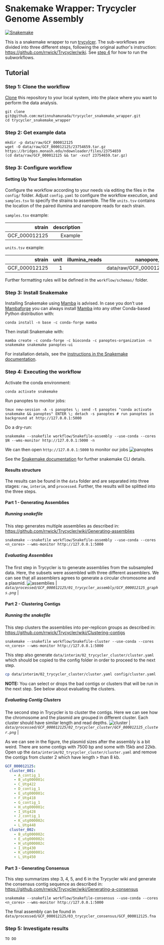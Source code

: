 # Snakemake Wrapper: Trycycler Genome Assembly

[![Snakemake](https://img.shields.io/badge/snakemake-≥6.15.1-brightgreen.svg)](https://snakemake.github.io)

This is a snakemake wrapper to run [trycylcer](https://github.com/rrwick/Trycycler). The sub-workflows are divided into three different steps, following the original author's instruction: https://github.com/rrwick/Trycycler/wiki. See [step 4](#step-4-executing-the-workflow) for how to run the subworkflows.

## Tutorial
### Step 1: Clone the workflow

[Clone](https://help.github.com/en/articles/cloning-a-repository) this repository to your local system, into the place where you want to perform the data analysis. 

    git clone git@github.com:matinnuhamunada/trycycler_snakemake_wrapper.git
    cd trycycler_snakemake_wrapper

### Step 2: Get example data
```shell
mkdir -p data/raw/GCF_000012125
wget -O data/raw/GCF_000012125/23754659.tar.gz https://bridges.monash.edu/ndownloader/files/23754659
(cd data/raw/GCF_000012125 && tar -xvzf 23754659.tar.gz)
```
### Step 3: Configure workflow
#### Setting Up Your Samples Information
Configure the workflow according to your needs via editing the files in the `config/` folder. Adjust `config.yaml` to configure the workflow execution, and `samples.tsv` to specify the strains to assemble. The file `units.tsv` contains the location of the paired illumina and nanopore reads for each strain.

`samples.tsv` example:

|  strain       |       description |
|--------------:|------------------:|
| GCF_000012125 | Example |

`units.tsv` example:

|  strain       |  unit |    illumina_reads |               nanopore_reads |
|--------------:|------:|------------------:|-----------------------------:|
| GCF_000012125 | 1     |                   | data/raw/GCF_000012125.1     |

Further formatting rules will be defined in the `workflow/schemas/` folder.

### Step 3: Install Snakemake

Installing Snakemake using [Mamba](https://github.com/mamba-org/mamba) is advised. In case you don’t use [Mambaforge](https://github.com/conda-forge/miniforge#mambaforge) you can always install [Mamba](https://github.com/mamba-org/mamba) into any other Conda-based Python distribution with:

    conda install -n base -c conda-forge mamba

Then install Snakemake with:

    mamba create -c conda-forge -c bioconda -c panoptes-organization -n snakemake snakemake panoptes-ui

For installation details, see the [instructions in the Snakemake documentation](https://snakemake.readthedocs.io/en/stable/getting_started/installation.html).

### Step 4: Executing the workflow

Activate the conda environment:

    conda activate snakemake

Run panoptes to monitor jobs:

    tmux new-session -A -s panoptes \; send -t panoptes "conda activate snakemake && panoptes" ENTER \; detach -s panoptes # run panoptes in background at http://127.0.0.1:5000

Do a dry-run:

    snakemake --snakefile workflow/Snakefile-assembly --use-conda --cores $N --wms-monitor http://127.0.0.1:5000 -n

We can then open `http://127.0.0.1:5000` to monitor our jobs
![panoptes](workflow/report/figures/panoptes.png)

See the [Snakemake documentation](https://snakemake.readthedocs.io/en/stable/executable.html) for further snakemake CLI details.

#### Results structure
The results can be found in the `data` folder and are separated into three stages: `raw`, `interim`, and `processed`. Further, the results will be splitted into the three steps.

#### Part 1 - Generating Assemblies
##### Running snakefile
This step generates multiple assemblies as described in: https://github.com/rrwick/Trycycler/wiki/Generating-assemblies

    snakemake --snakefile workflow/Snakefile-assembly --use-conda --cores <n_cores> --wms-monitor http://127.0.0.1:5000 

##### Evaluating Assemblies
The first step in Trycycler is to generate assemblies from the subsampled data. Here, the subsets were assembled with three different assemblers. We can see that all assemblers agrees to generate a circular chromosome and a plasmid.
![assemblies](workflow/report/figures/GCF_000012125_graphs.png)
| *`data/processed/GCF_000012125/01_trycycler_assembly/GCF_000012125_graphs.png`* |

#### Part 2 - Clustering Contigs
##### Running the snakefile
This step clusters the assemblies into per-replicon groups as described in: https://github.com/rrwick/Trycycler/wiki/Clustering-contigs

    snakemake --snakefile workflow/Snakefile-cluster --use-conda --cores <n_cores> --wms-monitor http://127.0.0.1:5000 

This step also generate `data/interim/02_trycycler_cluster/cluster.yaml` which should be copied to the config folder in order to proceed to the next step.

```bash
cp data/interim/02_trycycler_cluster/cluster.yaml config/cluster.yaml
```
**NOTE:** You can select or drops the bad contigs or clusters that will be run in the next step. See below about evaluating the clusters.

##### Evaluating Contig Clusters
The second step in Trycycler is to cluster the contigs. Here we can see how the chromosome and the plasmid are grouped in different cluster. Each cluster should have similar length and read depths.
![cluster](workflow/report/figures/GCF_000012125_cluster.png)
| *`data/processed/GCF_000012125/02_trycycler_cluster/GCF_000012125_cluster.png`* |

As we can see in the figure, the plasmid sizes after the assembly is a bit weird. There are some contigs with 7500 bp and some with 15kb and 22kb. Open up the `data/interim/02_trycycler_cluster/cluster.yaml` and remove the contigs from cluster 2 which have length > than 8 kb.

```yaml
GCF_000012125:
  cluster_001:
    - A_contig_1
    - B_utg000001c
    - C_Utg422
    - D_contig_1
    - E_utg000001c
    - F_Utg418
    - G_contig_1
    - H_utg000001c
    - I_Utg428
    - J_contig_1
    - K_utg000002c
    - L_Utg448
  cluster_002:
    - B_utg000002c
    - E_utg000002c
    - H_utg000002c
    - I_Utg430
    - K_utg000001c
    - L_Utg450
```

#### Part 3 - Generating Consensus
This step summarizes step 3, 4, 5, and 6 in the Trycycler wiki and generate the consensus contig sequence as described in: https://github.com/rrwick/Trycycler/wiki/Generating-a-consensus


    snakemake --snakefile workflow/Snakefile-consensus --use-conda --cores <n_cores> --wms-monitor http://127.0.0.1:5000 

The final assembly can be found in `data/processed/GCF_000012125/03_trycycler_consensus/GCF_000012125.fna`



### Step 5: Investigate results
`TO DO`
